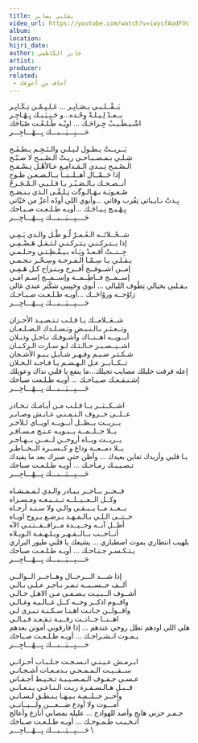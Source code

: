 ```yaml
---
title: يقلبي يصابر
video_url: https://youtube.com/watch?v=iwycfAodFVc
album:
location:
hijri_date:
author: جابر الكاظمي
artist:
producer:
related:
 - أخاف من أعوفك
---
```


يَــقْــلـبـي يـصَـابِـر ... عَـلـيِـمْـن تِـكَـابِـر \
بــعـدْ لِـيـلـةْ وِحْـده...و حَـبِـيَـبـك يِـهْـاجِـر \
اشْـيـطَـيـبْ جِـراحَـك ... اويْـه طَـلـعْـت صْبَاحَك \
حَــــبِـــيَـــبـــك  يِـــهْـــاجِـــر \
 \
يَــريــتْ يـطـول لـيـلـي والـنَـجِـم يـطـفَـح \
شِـلـي بـمـصـبـاحـي ريـتْ الـصُـبـح لا صـبّـح \
الـصُـبـح تِـبـدي الـمَـدامِـع عـالأهْـل تِـسْـفـح \
إذا جَــمْــال أهــلــنــا بــالـضـعـن طـوح \
أنــصـحـك بـالـصَـبُـر يـا قـلـبـي الـمْـجَـرحْ \
صُـعـوبَـة  بـهَـالـوﮔت تِـلـقْـى الـذي يـنـصَـح \
بِـدتْ  نـايـباتي تِقُرب وفاتي ...وأبوي اللي أودّه أعزْ من حَيْاتي \
يِـهْـيـج  نِـيـاحَـك  ...أويـه طـلـعـت صـبـاحك \
حَــــبِـــيَـــبـــك  يِـــهْـــاجِـــر \
 \
شــحْــلاتَــه  الـعُـمـرْ لُـو ظْـل والـدي يَـمِـي \
إذا يــتـركـنـي يـتـركـنـي لـثـقـل هَـضْـمِـي \
جِــنــتْ أقـعـدْ ويَـاه بـيـقْـظِـتـي وحـلـمـي \
يـقـلـي يـا سِـمْـا الـفـرحـة وسِـحْـر نـجـمـي \
إمــن  اشــوفــج أفــرح ويـنـزاح كـل هَـمِـي \
إســمــج فــاطِــمــة وإســمــج إسـم امـي \
يـقـلبي بخيالي تِطُوف الليالي ... أبوي وحَبِيبي شكُثر عندي غالي \
رَاوْحــه وروْاحَــك ...أويـه طـلـعـت صـبـاحـك \
حَــــبِـــيَـــبـــك  يِـــهْـــاجِـــر \
 \
شــعَــلامــك  يـا قـلـب تـتـصـيـد الأحـزان \
وتــعـثـر بـالـنـبـض وتـسـلـدك الـضـلـعـان \
أبــويــه  اهــنــاك  وأشـوفـك نـاحـل وذبـلان \
اشــيــصـبـر حـالـتـك لـو سـارت الـركـبـان \
شـكـثـر  ضـيـم  وقـهـر شـايـل يـبـو الأشـجان \
تــكــابــر عـل الـهـضـم يـا فـاجـد الـخـلان \
إعله فرقت خليلك مصايب تجيلك...ما ينفع يا قلبي نداك وعويلك \
إشـنـفـعـك صـيـاحـك ... أويـه طـلـعت صباحك \
حَــــبِـــيَـــبـــك  يِـــهْـــاجِـــر \
 \
اشــكــثــر يــا قـلـب مـن أيـامـك تـحـاذر \
عــلــى حــروف الـتـمـنـي عـايـش وصـابـر \
يــريــت يــظــل أبــويــه اويــاي لـلآخـر \
بــلا جــلــمــة يــبـويـه عـنـج مـسـافـر \
يــريــت ويــاه أروحــن لــمــن يــهـاجـر \
بــلا دمــعــة وداع و كــســرة الــخــاطـر \
يـا قلبي وأريدك تعاين بعيدك ... وأظن حتى صبرك بعد ما يفيدك \
تـصـيـبـك  رمـاحـك  ... أويـه طـلـعـت صباحك \
حَــــبِـــيَـــبـــك  يِـــهْـــاجِـــر \
 \
فــجــر بــاجــر يـبـادر والـدي لـمـمـشـاه \
وكــل الــعــيــلــه تــتــبـعـه ومـسـراه \
بــعــد  مــا يــبـقـى والـي ولا سـنـد أرجـاه \
حــتــى الـلـي بـالـمـهـد يـرضـع يـروح اويـاه \
أظــل آنــه وحــيــدة مــرافــقــتـنـي الآه \
أنــاحــب  بــالــقـهـر وبـلـهـفـة الـويـلاه \
بلهيب  انتظاري يموت اصطباري ... يشيعك يا قلبي طيور البراري \
يـتـكـسـر جـنـاحـك ... أويـه طـلـعـت صباحك \
حَــــبِـــيَـــبـــك  يِـــهْـــاجِـــر \
 \
إذا شـــد الـــرحــال وهــاجــر الــوالــي \
ألــف حــســبــه تـمـر بـاجـر عـلـى بـالـي \
أشــوف الــبـيـت يـصـفـى مـن الاهـل خـالـي \
واقــوم اذكــر وجــه كــل غــالـيـه وغـالـي \
واقــولــن جـانـت اهـنـا سـكـنـة تـبـرى لـي \
اهــنــا جــانــت رقــيـة تـقـعـد قـبـالـي \
هلي  اللي اودهم تظل روحي عندهم ... إذا فارقوني أموتن بعدهم \
يـمـوت  انـشـراحـك ... أويـه طـلـعـت صـباحك \
حَــــبِـــيَـــبـــك  يِـــهْـــاجِـــر \
 \
ابـرمـش عـيـنـي انـسـجـت جـلـبـاب أحـزانـي \
ســقــيـت الـمـمـحـي بـدمـعـات أشـجـانـي \
عـسـى جـفـوف الـمـصـيـبـة تـخـيـط أجـفـاني \
قــبـل هـالـسـفـرة ريـت الـنـاعـي يـنـعـانـي \
وآخــر جــلــمـة بـيـهـا يـنـطـق لـسـانـي \
أمـــوت ولا أودع ضـــعـــن ولـــيــانــي \
جـمـر حزني هايج وأصد للهوادج ... عليله بمصابي أنازع وأعالج \
أتـخـيـب طـمـوحـك ... أويـه طـلـعـت صـباحك \
حَــــبِـــيَـــبـــك  يِـــهْـــاجِـــر \
